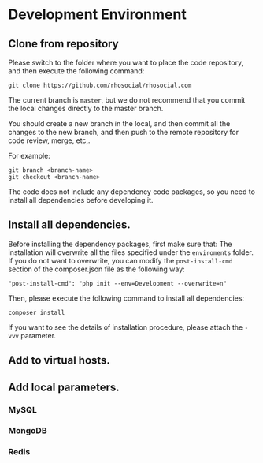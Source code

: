 # Development Environment

## Clone from repository

Please switch to the folder where you want to place the code repository, and then
execute the following command:

```
git clone https://github.com/rhosocial/rhosocial.com
```

The current branch is `master`, but we do not recommend that you commit the local
changes directly to the master branch.

You should create a new branch in the local, and then commit all the changes to
the new branch, and then push to the remote repository for code review, merge, etc,.

For example:

```
git branch <branch-name>
git checkout <branch-name>
```

The code does not include any dependency code packages, so you need to install all
dependencies before developing it.

## Install all dependencies.

Before installing the dependency packages, first make sure that:
The installation will overwrite all the files specified under the `enviroments`
folder. If you do not want to overwrite, you can modify the `post-install-cmd`
section of the composer.json file as the following way:

```
"post-install-cmd": "php init --env=Development --overwrite=n"
```

Then, please execute the following command to install all dependencies:

```
composer install
```

If you want to see the details of installation procedure, please attach the `-vvv`
parameter.

## Add to virtual hosts.



## Add local parameters.

### MySQL

### MongoDB

### Redis
